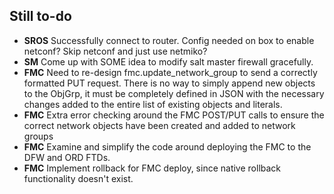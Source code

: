 ## Still to-do
* **SROS** Successfully connect to router. Config needed on box to enable netconf? Skip netconf and just use netmiko?
* **SM** Come up with SOME idea to modify salt master firewall gracefully.
* **FMC** Need to re-design fmc.update_network_group to send a correctly formatted PUT request. There is no way to simply append new objects to the ObjGrp, it must be completely defined in JSON with the necessary changes added to the entire list of existing objects and literals.
* **FMC** Extra error checking around the FMC POST/PUT calls to ensure the correct network objects have been created and added to network groups
* **FMC** Examine and simplify the code around deploying the FMC to the DFW and ORD FTDs. 
* **FMC** Implement rollback for FMC deploy, since native rollback functionality doesn't exist.